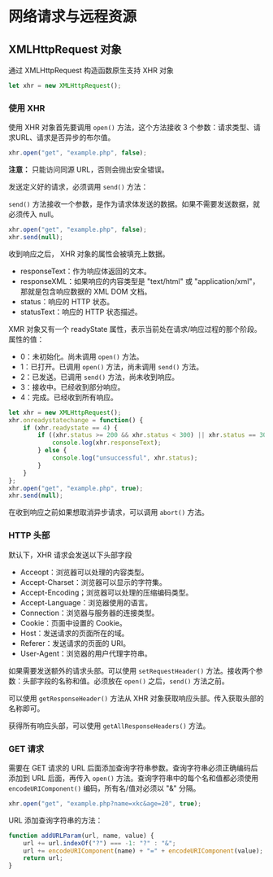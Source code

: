 # 网络请求与远程资源

## XMLHttpRequest 对象

通过 XMLHttpRequest 构造函数原生支持 XHR 对象

```javascript
let xhr = new XMLHttpRequest();
```

### 使用 XHR

使用 XHR 对象首先要调用 `open()` 方法，这个方法接收 3 个参数：请求类型、请求URL、请求是否异步的布尔值。

```javascript
xhr.open("get", "example.php", false);
```

**注意：** 只能访问同源 URL，否则会抛出安全错误。

发送定义好的请求，必须调用 `send()` 方法：

`send()` 方法接收一个参数，是作为请求体发送的数据。如果不需要发送数据，就必须传入 null。

```javascript
xhr.open("get", "example.php", false);
xhr.send(null);
```

收到响应之后， XHR 对象的属性会被填充上数据。

- responseText：作为响应体返回的文本。
- responseXML：如果响应的内容类型是 "text/html" 或 "application/xml"，那就是包含响应数据的 XML DOM 文档。
- status：响应的 HTTP 状态。
- statusText：响应的 HTTP 状态描述。

XMR 对象又有一个 readyState 属性，表示当前处在请求/响应过程的那个阶段。属性的值：

- 0：未初始化。尚未调用 `open()` 方法。
- 1：已打开。已调用 `open()` 方法，尚未调用 `send()` 方法。
- 2：已发送。已调用 `send()` 方法，尚未收到响应。
- 3：接收中。已经收到部分响应。
- 4：完成。已经收到所有响应。

```javascript
let xhr = new XMLHttpRequest();
xhr.onreadystatechange = function() {
    if (xhr.readystate == 4) {
        if ((xhr.status >= 200 && xhr.status < 300) || xhr.status == 304) {
            console.log(xhr.responseText);
        } else {
            console.log("unsuccessful", xhr.status);
        }
    }
};
xhr.open("get", "example.php", true);
xhr.send(null);
```

在收到响应之前如果想取消异步请求，可以调用 `abort()` 方法。

### HTTP 头部

默认下，XHR 请求会发送以下头部字段

- Acceopt：浏览器可以处理的内容类型。
- Accept-Charset：浏览器可以显示的字符集。
- Accept-Encoding；浏览器可以处理的压缩编码类型。
- Accept-Language：浏览器使用的语言。
- Connection：浏览器与服务器的连接类型。
- Cookie：页面中设置的 Cookie。
- Host：发送请求的页面所在的域。
- Referer：发送请求的页面的 URI。
- User-Agent：浏览器的用户代理字符串。

如果需要发送额外的请求头部。可以使用 `setRequestHeader()` 方法。接收两个参数：头部字段的名称和值。必须放在 `open()` 之后，`send()` 方法之前。

可以使用 `getResponseHeader()` 方法从 XHR 对象获取响应头部。传入获取头部的名称即可。

获得所有响应头部，可以使用 `getAllResponseHeaders()` 方法。

### GET 请求

需要在 GET 请求的 URL 后面添加查询字符串参数。查询字符串必须正确编码后添加到 URL 后面，再传入 `open()` 方法。查询字符串中的每个名和值都必须使用 `encodeURIComponent()` 编码，所有名/值对必须以 "&" 分隔。

```javascript
xhr.open("get", "example.php?name=xkc&age=20", true);
```

URL 添加查询字符串的方法：

```javascript
function addURLParam(url, name, value) {
    url += url.indexOf("?") === -1: "?" : "&";
    url += encodeURIComponent(name) + "=" + encodeURIComponent(value);
    return url;
}
```

